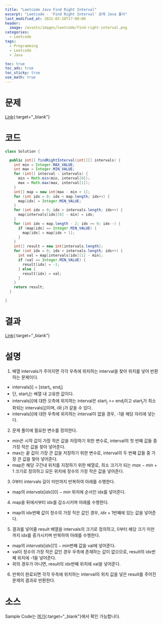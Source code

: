 ```yaml
---
title: "Leetcode Java Find Right Interval"
excerpt: "Leetcode - 'Find Right Interval' 문제 Java 풀이"
last_modified_at: 2022-03-28T17:00:00
header:
  image: /assets/images/leetcode/find-right-interval.png
categories:
  - Leetcode
tags:
  - Programming
  - Leetcode
  - Java

toc: true
toc_ads: true
toc_sticky: true
use_math: true
---
```

# 문제
[Link](https://leetcode.com/problems/find-right-interval/){:target="_blank"}

# 코드
```java
class Solution {

  public int[] findRightInterval(int[][] intervals) {
    int min = Integer.MAX_VALUE;
    int max = Integer.MIN_VALUE;
    for (int[] interval : intervals) {
      min = Math.min(min, interval[0]);
      max = Math.max(max, interval[1]);
    }
    int[] map = new int[max - min + 1];
    for (int idx = 0; idx < map.length; idx++) {
      map[idx] = Integer.MIN_VALUE;
    }
    for (int idx = 0; idx < intervals.length; idx++) {
      map[intervals[idx][0] - min] = idx;
    }
    for (int idx = map.length - 2; idx >= 0; idx--) {
      if (map[idx] == Integer.MIN_VALUE) {
        map[idx] = map[idx + 1];
      }
    }
    int[] result = new int[intervals.length];
    for (int idx = 0; idx < intervals.length; idx++) {
      int val = map[intervals[idx][1] - min];
      if (val == Integer.MIN_VALUE) {
        result[idx] = -1;        
      } else {
        result[idx] = val;
      }
    }
    return result;
  }

}
```

# 결과
[Link](https://leetcode.com/submissions/detail/667891646/){:target="_blank"}

# 설명
1. 배열 intervals가 주어지면 각각 우측에 위치하는 interval을 찾아 위치를 넣어 반환하는 문제이다.
- intervals[i] = [start<sub>i</sub>, end<sub>i</sub>]
- 단, start<sub>i</sub>는 배열 내 고유한 값이다.
- intervals[i]에 대한 오측에 위치하는 interval은 start<sub>j</sub> >= end<sub>i</sub>이고 start<sub>j</sub>가 최소화되는 intervals[j]이며, i와 j가 같을 수 있다.
- intervals[i]에 대한 우측에 위치하는 interval이 없을 경우, -1을 해당 자리에 넣는다.

2. 문제 풀이에 필요한 변수를 정의한다.
- min은 시작 값이 가장 작은 값을 저장하기 위한 변수로, interval의 첫 번째 값들 중 가장 작은 값을 찾아 넣어준다.
- max는 끝 값이 가장 큰 값을 저장하기 위한 변수로, interval의 두 번째 값들 중 가장 큰 값을 찾아 넣어준다.
- map은 해당 구간내 위치를 지정하기 위한 배열로, 최소 크기가 되는 $max - min + 1$ 크기로 정의하고 모든 위치에 정수의 가장 작은 값을 넣어준다.

3. 0부터 intervals 길이 미만까지 반복하여 아래를 수행한다.
- map의 $intervals[idx][0] - min$ 위치에 순서인 idx를 넣어준다.

4. map을 뒤에서부터 idx를 감소시키며 아래를 수행한다.
- map의 idx번째 값이 정수의 가장 작은 값인 경우, $idx + 1$번째에 있는 값을 넣어준다.

5. 결과를 넣어줄 result 배열을 intervals의 크기로 정의하고, 0부터 해당 크기 미만까지 idx를 증가시키며 반복하여 아래를 수행한다.
- map의 $intervals[idx][1] - min$번째 값을 val에 넣어준다.
- val이 정수의 가장 작은 값인 경우 우측에 존재하는 값이 없으므로, result의 idx번째 위치에 -1을 넣어준다.
- 위의 경우가 아니면, result의 idx번째 위치에 val을 넣어준다.

6. 반복이 완료되면 각각 우측에 위치하는 interval의 위치 값을 넣은 result를 주어진 문제의 결과로 반환한다.

# 소스
Sample Code는 [여기](https://github.com/GracefulSoul/leetcode/blob/master/src/main/java/gracefulsoul/problems/NonOverlappingIntervals.java){:target="_blank"}에서 확인 가능합니다.